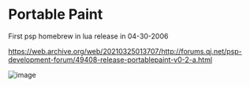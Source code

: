# Portable Paint

First psp homebrew in lua release in 04-30-2006
 
https://web.archive.org/web/20210325013707/http://forums.qj.net/psp-development-forum/49408-release-portablepaint-v0-2-a.html

![image](https://github.com/xpenatan/Portable-Paint/assets/6472084/b1d5332a-561c-41c6-92c2-9de1eca8f947)
